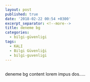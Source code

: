 ```yaml
---
layout: post
published: true
date: '2018-02-22 00:54 +0300'
excerpt_separator: <!--more-->
title: deneme bg
categories:
  - bilgi-güvenligi
tags:
  - KALI
  - Bilgi Güvenliği
  - bilgi-guvenligi
---
```

##

deneme bg content
lorem impus dos.....
